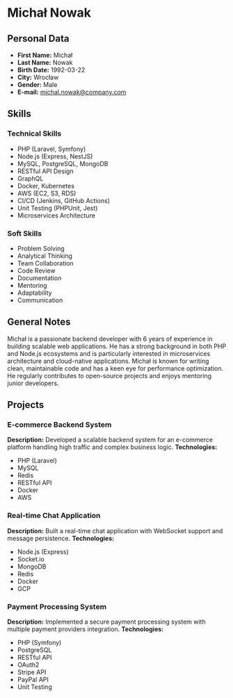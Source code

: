# Michał Nowak

## Personal Data
- **First Name:** Michał
- **Last Name:** Nowak
- **Birth Date:** 1992-03-22
- **City:** Wrocław
- **Gender:** Male
- **E-mail:** michal.nowak@company.com

## Skills
### Technical Skills
- PHP (Laravel, Symfony)
- Node.js (Express, NestJS)
- MySQL, PostgreSQL, MongoDB
- RESTful API Design
- GraphQL
- Docker, Kubernetes
- AWS (EC2, S3, RDS)
- CI/CD (Jenkins, GitHub Actions)
- Unit Testing (PHPUnit, Jest)
- Microservices Architecture

### Soft Skills
- Problem Solving
- Analytical Thinking
- Team Collaboration
- Code Review
- Documentation
- Mentoring
- Adaptability
- Communication

## General Notes
Michał is a passionate backend developer with 6 years of experience in building scalable web applications. He has a strong background in both PHP and Node.js ecosystems and is particularly interested in microservices architecture and cloud-native applications. Michał is known for writing clean, maintainable code and has a keen eye for performance optimization. He regularly contributes to open-source projects and enjoys mentoring junior developers.

## Projects
### E-commerce Backend System
**Description:** Developed a scalable backend system for an e-commerce platform handling high traffic and complex business logic.
**Technologies:**
- PHP (Laravel)
- MySQL
- Redis
- RESTful API
- Docker
- AWS

### Real-time Chat Application
**Description:** Built a real-time chat application with WebSocket support and message persistence.
**Technologies:**
- Node.js (Express)
- Socket.io
- MongoDB
- Redis
- Docker
- GCP

### Payment Processing System
**Description:** Implemented a secure payment processing system with multiple payment providers integration.
**Technologies:**
- PHP (Symfony)
- PostgreSQL
- RESTful API
- OAuth2
- Stripe API
- PayPal API
- Unit Testing 